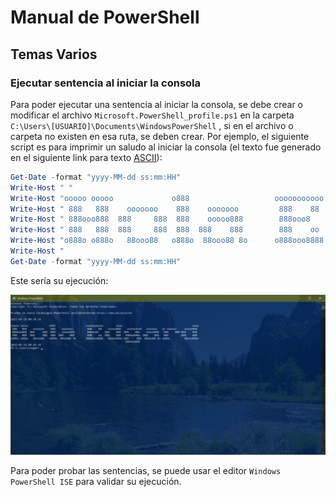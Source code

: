 # Manual de PowerShell

## Temas Varios

### Ejecutar sentencia al iniciar la consola

Para poder ejecutar una sentencia al iniciar la consola, se debe crear o modificar el archivo `Microsoft.PowerShell_profile.ps1` en la carpeta `C:\Users\[USUARIO]\Documents\WindowsPowerShell` , si en el archivo o carpeta no existen en esa ruta, se deben crear. Por ejemplo, el siguiente script es para imprimir un saludo al iniciar la consola (el texto fue generado en el siguiente link para texto [ASCII](https://patorjk.com/software/taag/#p=display&f=Graffiti&t=Type%20Something%20)):

```powershell
Get-Date -format "yyyy-MM-dd ss:mm:HH"
Write-Host " "
Write-Host "ooooo ooooo             o888                   ooooooooooo        oooo                                            oooo "
Write-Host " 888   888    ooooooo    888    ooooooo         888    88    ooooo888    oooooooo8   ooooooo   oo oooooo     ooooo888  "
Write-Host " 888ooo888  888     888  888    ooooo888        888ooo8    888    888  888    88o    ooooo888   888    888 888    888  "
Write-Host " 888   888  888     888  888  888    888        888    oo  888    888   888oo888o  888    888   888        888    888  "
Write-Host "o888o o888o   88ooo88   o888o  88ooo88 8o      o888ooo8888   88ooo888o 888     888  88ooo88 8o o888o         88ooo888o "
Write-Host "                                                                        888ooo888                                      "
Get-Date -format "yyyy-MM-dd ss:mm:HH"
```

Este sería su ejecución:

![](images\2022-05-29-00-24-40-image.png)

Para poder probar las sentencias, se puede usar el editor `Windows PowerShell ISE` para validar su ejecución. 
